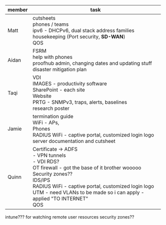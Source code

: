 
| member | task                                                                                                                                                                                                                                                                     |
| ------ | ------------------------------------------------------------------------------------------------------------------------------------------------------------------------------------------------------------------------------------------------------------------------ |
| Matt   | cutsheets<br>phones / teams<br>ipv6 - DHCPv6, dual stack address families<br>housekeeping (Port security, **SD-WAN**)<br>QOS                                                                                                                                             |
| Aidan  | FSRM<br>help with phones<br>proofhub admin, changing dates and updating stuff<br>disaster mitigation plan                                                                                                                                                                |
| Taqi   | VDI<br>IMAGES - productivity software<br>SharePoint - each site<br>Website<br>PRTG - SNMPv3, traps, alerts, baselines<br>research poster                                                                                                                                 |
| Jamie  | termination guide<br>WiFi - APs, <br>Phones<br>RADIUS WiFi - captive portal, customized login logo<br>server documentation and cutsheet                                                                                                                                  |
| Quinn  | Certificate -> ADFS<br>- VPN tunnels<br>- VDI RDS?<br>OT firewall - got the base of it brother wooooo<br>Security zones??<br>IDS/IPS<br>RADIUS WiFi - captive portal, customized login logo<br>UTM - need VLANs to be made so i can apply - applied "TO INTERNET"<br>QOS |


intune??? for watching remote user resources
security zones??